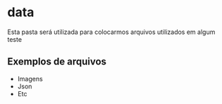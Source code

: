 # data
Esta pasta será utilizada para colocarmos arquivos utilizados em algum teste

## Exemplos de arquivos
- Imagens
- Json
- Etc
